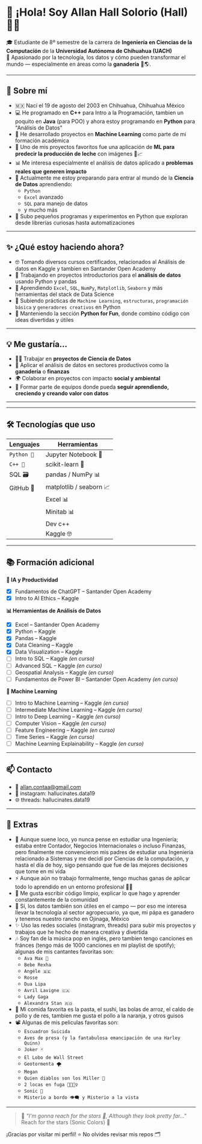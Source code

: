 # 👋 ¡Hola! Soy Allan Hall Solorio (Hall) 🧑‍💻

🎓 Estudiante de 8º semestre de la carrera de **Ingeniería en Ciencias de la Computación** de la **Universidad Autónoma de Chihuahua (UACH)**  
📍 Apasionado por la tecnología, los datos y cómo pueden transformar el mundo — especialmente en áreas como la **ganadería** 🐄🌎.

---

## 🚀 Sobre mí

- 🇲🇽  Nací el 19 de agosto del 2003 en Chihuahua, Chihuahua México 
- 💻 He programado en **C++** para Intro a la Programación, tambien un poquito en **Java** (para POO) y ahora estoy programando en **Python** para "Análisis de Datos" 
- 🤖 He desarrollado proyectos en **Machine Learning** como parte de mi formación académica
- 🧠 Uno de mis proyectos favoritos fue una aplicación de **ML para predecir la producción de leche** con imágenes 🐄📈
- 📊 Me interesa especialmente el análisis de datos aplicado a **problemas reales que generen impacto**
- 🌱 Actualmente me estoy preparando para entrar al mundo de la **Ciencia de Datos** aprendiendo:
  - `Python` 
  - `Excel` avanzado
  - `SQL` para manejo de datos
  - y mucho más
- 🧪 Subo pequeños programas y experimentos en Python que exploran desde librerías curiosas hasta automatizaciones


---

## ✨ ¿Qué estoy haciendo ahora?

- 🤓 Tomando diversos cursos certificados, relacionados al Análisis de datos en Kaggle y tambien en Santander Open Academy
- 🔭 Trabajando en proyectos introductorios para el **análisis de datos** usando Python y pandas
- 🌱 Aprendiendo `Excel`, `SQL`, `NumPy`, `Matplotlib`, `Seaborn` y más herramientas del stack de Data Science
- 📁 Subiendo prácticas de `Machine Learning`, `estructuras`, `programación básica` y `generadores creativos` en Python
- 🐍 Manteniendo la sección **Python for Fun**, donde combino código con ideas divertidas y útiles

---

## 💡 Me gustaría...

- 👨‍🔬 Trabajar en **proyectos de Ciencia de Datos**
- 🧠 Aplicar el análisis de datos en sectores productivos como la **ganadería** o  **finanzas** 
- 🌍 Colaborar en proyectos con impacto **social y ambiental**
- 💼 Formar parte de equipos donde pueda **seguir aprendiendo, creciendo y creando valor con datos**

---


---

## 🛠️ Tecnologías que uso

| Lenguajes | Herramientas |
|-----------|--------------|
| `Python 🐍` | Jupyter Notebook 📓 |
| `C++ 💠` | scikit-learn 🤖 |
| SQL 🗃️   | pandas / NumPy 📊 |
| GitHub 🐙| matplotlib / seaborn 📈 |
|          | Excel 📊 |
|          | Minitab 📊 | 
|          | Dev c++  | 
|          | Kaggle 🤓   | 

---

## 📚 Formación adicional

**🧠 IA y Productividad**
- [x] Fundamentos de ChatGPT – Santander Open Academy
- [x] Intro to AI Ethics – Kaggle 

**📊 Herramientas de Análisis de Datos**
- [x] Excel – Santander Open Academy   
- [x] Python – Kaggle  
- [x] Pandas – Kaggle  
- [x] Data Cleaning – Kaggle  
- [x] Data Visualization – Kaggle 
- [ ] Intro to SQL – Kaggle *(en curso)*  
- [ ] Advanced SQL – Kaggle *(en curso)*  
- [ ] Geospatial Analysis – Kaggle *(en curso)*
- [ ] Fundamentos de Power BI – Santander Open Academy *(en curso)*  

**🤖 Machine Learning**  
- [ ] Intro to Machine Learning – Kaggle *(en curso)*  
- [ ] Intermediate Machine Learning – Kaggle *(en curso)*  
- [ ] Intro to Deep Learning – Kaggle *(en curso)*  
- [ ] Computer Vision – Kaggle *(en curso)*  
- [ ] Feature Engineering – Kaggle *(en curso)*  
- [ ] Time Series – Kaggle *(en curso)*  
- [ ] Machine Learning Explainability – Kaggle *(en curso)*

---

## 📫 Contacto

- 📧 allan.contaa@gmail.com
- 🔗 instagram: hallucinates.data19
- 🌐 threads: hallucinates.data19

---

## 🤔 Extras

- 👷 Aunque suene loco, yo nunca pense en estudiar una Ingeniería; estaba entre Contador, Negocios Internacionales o incluso Finanzas, pero finalmente me convencieron mis                    padres de estudiar una Ingenieria relacionado a Sistemas y me decidí por Ciencias de la computación, y hasta el día de hoy, sigo pensando que fue de las mejores decisiones que tome       en mi vida
- ⚡ Aunque aún no trabajo formalmente, tengo muchas ganas de aplicar todo lo aprendido en un entorno profesional 🧠💼
- 📘 Me gusta escribir código limpio, explicar lo que hago y aprender constantemente de la comunidad
- 🐄 Sí, los datos también son útiles en el campo — por eso me interesa llevar la tecnología al sector agropecuario, ya que, mi pápa es ganadero y tenemos nuestro rancho en Ojinaga,         México
- ✨ Uso las redes sociales (instagram, threads) para subir mis proyectos y trabajos que he hecho de manera creativa y divertida
- 🎶 Soy fan de la música pop en inglés, pero tambien tengo canciones en fránces (tengo más de 1000 canciones en mi playlist de spotify); algunas de mis cantantes favoritas son:
   - `Ava Max 👑` 
   - `Bebe Rexha`
   - `Angéle 🇧🇪`
   - `Rosse` 
   - `Dua Lipa`
   - `Avril Lavigne 🇨🇦`
   - `Lady Gaga`
   - `Alexandra Stan 🇷🇴`
 - 🍝 Mi comida favorita es la pasta, el sushi, las bolas de arroz, el caldo de pollo y de res, tambien me gusta el pollo a la naranja, y otros guisos
 - 📽️ Algunas de mis peliculas favoritas son:
     - `Escuadron Suicida`
     - `Aves de presa (y la fantabulosa emancipación de una Harley Quinn) `
     - `Joker 🃏`
     - `El Lobo de Wall Street`
     - `Geotormenta 🌪️`
     - `Megan`
     - `Quien diablos son los Miller 🤣`
     - `2 locas en fuga 👩👱🏻‍♀️`
     - `Sonic 🦔`
     - `Misterio a bordo 👁️‍🗨️ y Misterio a la vista`

---

> 💬 *"I'm gonna reach for the stars 🌟, Although they look pretty far..."* Reach for the stars (Sonic Colors) 🦔

¡Gracias por visitar mi perfil! ⭐ No olvides revisar mis repos 🗂️

